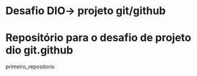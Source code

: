 # Desafio DIO-> projeto git/github
# Repositório para o desafio de projeto dio git.github
primeiro_repositorio
